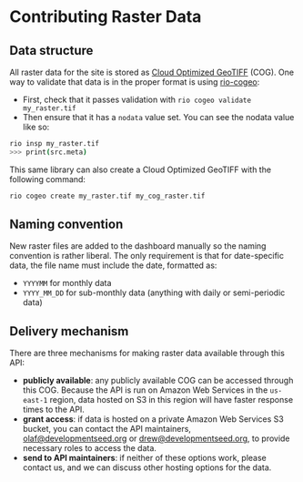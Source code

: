 # Contributing Raster Data

## Data structure
All raster data for the site is stored as [Cloud Optimized GeoTIFF](https://www.cogeo.org/) (COG). One way to validate that data is in the proper format is using [rio-cogeo](https://github.com/cogeotiff/rio-cogeo):

- First, check that it passes validation with `rio cogeo validate my_raster.tif`
- Then ensure that it has a `nodata` value set. You can see the nodata value like so:

```sh
rio insp my_raster.tif
>>> print(src.meta)
```

This same library can also create a Cloud Optimized GeoTIFF with the following command:

```sh
rio cogeo create my_raster.tif my_cog_raster.tif
```

## Naming convention

New raster files are added to the dashboard manually so the naming convention is rather liberal. The only requirement is that for date-specific data, the file name must include the date, formatted as:
- `YYYYMM` for monthly data
- `YYYY_MM_DD` for sub-monthly data (anything with daily or semi-periodic data)

## Delivery mechanism

There are three mechanisms for making raster data available through this API:
- **publicly available**: any publicly available COG can be accessed through this COG. Because the API is run on Amazon Web Services in the `us-east-1` region, data hosted on S3 in this region will have faster response times to the API.
- **grant access**: if data is hosted on a private Amazon Web Services S3 bucket, you can contact the API maintainers, olaf@developmentseed.org or drew@developmentseed.org, to provide necessary roles to access the data.
- **send to API maintainers**: if neither of these options work, please contact us, and we can discuss other hosting options for the data.
